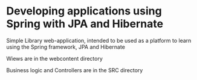 # Developing applications using Spring with JPA and Hibernate
Simple Library  web-application, intended to be used as a platform to learn using the Spring framework, JPA and Hibernate

Wiews are in the webcontent directory

Business logic and Controllers are in the SRC directory
